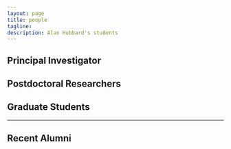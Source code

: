 ```yaml
---
layout: page
title: people
tagline:
description: Alan Hubbard's students
---
```


## Principal Investigator



## Postdoctoral Researchers



## Graduate Students



---

## Recent Alumni


